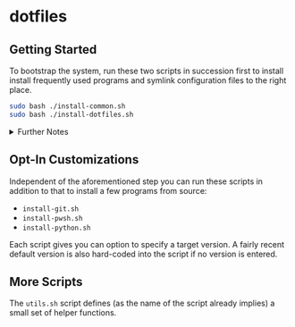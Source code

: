 # dotfiles

## Getting Started

To bootstrap the system, run these two scripts in succession first to install
install frequently used programs and symlink configuration files to the right place.

```bash
sudo bash ./install-common.sh
sudo bash ./install-dotfiles.sh
```

<details>
<summary>Further Notes</summary>

In a few cases `cargo install` in `install-common.sh` may fail to install certain
programs on some Unix distributions if there are no binary packages to be found for
your distribution. Installing `cargo` from `apt` may also give you an outdated version
of Rust, which is why this script will install `cargo` from source if cargo could
not be detected on your system.

</details>

## Opt-In Customizations

Independent of the aforementioned step you can run these scripts in addition to
that to install a few programs from source:

* `install-git.sh`
* `install-pwsh.sh`
* `install-python.sh`

Each script gives you can option to specify a target version. A fairly recent
default version is also hard-coded into the script if no version is entered.

## More Scripts

The `utils.sh` script defines (as the name of the script already implies) a small
set of helper functions.
